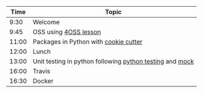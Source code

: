 | Time  | Topic   |
|-------|---------|
| 9:30  | Welcome |
| 9:45  | OSS using [4OSS lesson](https://softdev4research.github.io/4OSS-lesson/)        |
| 11:00 | Packages in Python with [cookie cutter](https://github.com/NLeSC/python-template)         |
| 12:00 | Lunch   |
| 13:00 | Unit testing in python following [python testing](https://katyhuff.github.io/python-testing/) and [mock](https://mock.readthedocs.io/en/latest/) |
| 16:00 | Travis   |
| 16:30 | Docker   |
